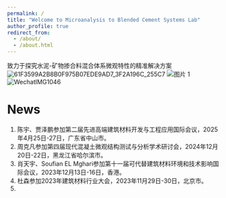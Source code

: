 ```yaml
---
permalink: /
title: "Welcome to Microanalysis to Blended Cement Systems Lab"
author_profile: true
redirect_from: 
  - /about/
  - /about.html
---
```


致力于探究水泥-矿物掺合料混合体系微观特性的精准解决方案
![61F3599A2B8B0F975B07EDE9AD7_3F2A196C_255C7](https://github.com/user-attachments/assets/d7dc8a66-a34c-4592-887b-b7d1a98d9bfb)
![图片 1](https://github.com/user-attachments/assets/b957e032-bb59-42ed-b286-0abe268e809a)
![WechatIMG1046](https://github.com/user-attachments/assets/0f6c5745-d59f-43a9-b79e-7b69058ce46e)



News
======
1. 陈宇、贾泽鹏参加第二届先进高端建筑材料开发与工程应用国际会议，2025年4月25日-27日，广东省中山市。
2. 周克凡参加第四届现代混凝土微观结构测试与分析学术研讨会，2024年12月20日-22日，黑龙江省哈尔滨市。 
3. 肖天宇、Soufian EL Mghari参加第十一届可代替建筑材料环境和技术影响国际会议，2023年12月13日-16日，香港。
4. 杜森参加2023年建筑材料行业大会，2023年11月29日-30日，北京市。
5. 
